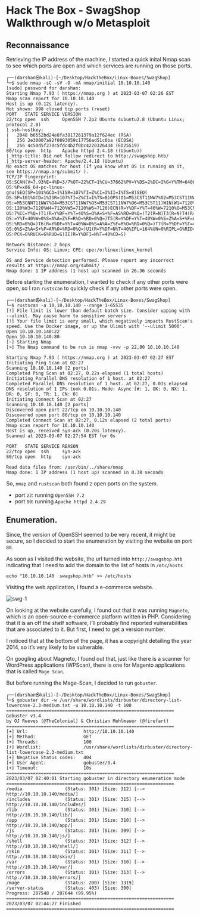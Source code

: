 # Hack The Box - SwagShop Walkthrough w/o Metasploit

## Reconnaissance
Retrieving the IP address of the machine, I started a quick inital Nmap scan to see which ports are open and which services are running on those ports.

```
┌──(darshan㉿kali)-[~/Desktop/HackTheBox/Linux-Boxes/SwagShop]
└─$ sudo nmap -sC -sV -O -oA nmap/initial 10.10.10.140
[sudo] password for darshan: 
Starting Nmap 7.93 ( https://nmap.org ) at 2023-03-07 02:26 EST
Nmap scan report for 10.10.10.140
Host is up (0.12s latency).
Not shown: 998 closed tcp ports (reset)
PORT   STATE SERVICE VERSION
22/tcp open  ssh     OpenSSH 7.2p2 Ubuntu 4ubuntu2.8 (Ubuntu Linux; protocol 2.0)
| ssh-hostkey: 
|   2048 b6552bd24e8fa3817261379a12f624ec (RSA)
|   256 2e30007a92f0893059c17756ad51c0ba (ECDSA)
|_  256 4c50d5f270c5fdc4b2f0bc4220326434 (ED25519)
80/tcp open  http    Apache httpd 2.4.18 ((Ubuntu))
|_http-title: Did not follow redirect to http://swagshop.htb/
|_http-server-header: Apache/2.4.18 (Ubuntu)
No exact OS matches for host (If you know what OS is running on it, see https://nmap.org/submit/ ).
TCP/IP fingerprint:
OS:SCAN(V=7.93%E=4%D=3/7%OT=22%CT=1%CU=37662%PV=Y%DS=2%DC=I%G=Y%TM=6406E727
OS:%P=x86_64-pc-linux-gnu)SEQ(SP=101%GCD=1%ISR=107%TI=Z%CI=I%II=I%TS=8)SEQ(
OS:SP=101%GCD=1%ISR=107%TI=Z%CI=I%TS=8)OPS(O1=M53CST11NW7%O2=M53CST11NW7%O3
OS:=M53CNNT11NW7%O4=M53CST11NW7%O5=M53CST11NW7%O6=M53CST11)WIN(W1=7120%W2=7
OS:120%W3=7120%W4=7120%W5=7120%W6=7120)ECN(R=Y%DF=Y%T=40%W=7210%O=M53CNNSNW
OS:7%CC=Y%Q=)T1(R=Y%DF=Y%T=40%S=O%A=S+%F=AS%RD=0%Q=)T2(R=N)T3(R=N)T4(R=Y%DF
OS:=Y%T=40%W=0%S=A%A=Z%F=R%O=%RD=0%Q=)T5(R=Y%DF=Y%T=40%W=0%S=Z%A=S+%F=AR%O=
OS:%RD=0%Q=)T6(R=Y%DF=Y%T=40%W=0%S=A%A=Z%F=R%O=%RD=0%Q=)T7(R=Y%DF=Y%T=40%W=
OS:0%S=Z%A=S+%F=AR%O=%RD=0%Q=)U1(R=Y%DF=N%T=40%IPL=164%UN=0%RIPL=G%RID=G%RI
OS:PCK=G%RUCK=G%RUD=G)IE(R=Y%DFI=N%T=40%CD=S)

Network Distance: 2 hops
Service Info: OS: Linux; CPE: cpe:/o:linux:linux_kernel

OS and Service detection performed. Please report any incorrect results at https://nmap.org/submit/ .
Nmap done: 1 IP address (1 host up) scanned in 26.36 seconds
```

Before starting the enumeration, I wanted to check if any other ports were open, so I ran `rustscan` to quickly check if any other ports were open.

```
┌──(darshan㉿kali)-[~/Desktop/HackTheBox/Linux-Boxes/SwagShop]
└─$ rustscan -a 10.10.10.140 --range 1-65535
[!] File limit is lower than default batch size. Consider upping with --ulimit. May cause harm to sensitive servers
[!] Your file limit is very small, which negatively impacts RustScan's speed. Use the Docker image, or up the Ulimit with '--ulimit 5000'. 
Open 10.10.10.140:22
Open 10.10.10.140:80
[~] Starting Nmap
[>] The Nmap command to be run is nmap -vvv -p 22,80 10.10.10.140

Starting Nmap 7.93 ( https://nmap.org ) at 2023-03-07 02:27 EST
Initiating Ping Scan at 02:27
Scanning 10.10.10.140 [2 ports]
Completed Ping Scan at 02:27, 0.22s elapsed (1 total hosts)
Initiating Parallel DNS resolution of 1 host. at 02:27
Completed Parallel DNS resolution of 1 host. at 02:27, 0.01s elapsed
DNS resolution of 1 IPs took 0.01s. Mode: Async [#: 1, OK: 0, NX: 1, DR: 0, SF: 0, TR: 1, CN: 0]
Initiating Connect Scan at 02:27
Scanning 10.10.10.140 [2 ports]
Discovered open port 22/tcp on 10.10.10.140
Discovered open port 80/tcp on 10.10.10.140
Completed Connect Scan at 02:27, 0.12s elapsed (2 total ports)
Nmap scan report for 10.10.10.140
Host is up, received syn-ack (0.20s latency).
Scanned at 2023-03-07 02:27:54 EST for 0s

PORT   STATE SERVICE REASON
22/tcp open  ssh     syn-ack
80/tcp open  http    syn-ack

Read data files from: /usr/bin/../share/nmap
Nmap done: 1 IP address (1 host up) scanned in 0.38 seconds
```

So, `nmap` and `rustscan` both found `2` open ports on the system.
- port `22`: running `OpenSSH 7.2`
- port `80`: running `Apache httpd 2.4.29`

## Enumeration.
Since, the version of OpenSSH seemed to be very recent, it might be secure, so I decided to start the enumeration by visiting the website on port `80`.

As soon as I visited the website, the url turned into `http://swagshop.htb` indicating that I need to add the domain to the list of hosts in `/etc/hosts`

```
echo "10.10.10.140  swagshop.htb" >> /etc/hosts
```

Visiting the web application, I found a e-commerce website.

![swg-1](https://user-images.githubusercontent.com/87711310/223354518-0bff0c51-d2d1-4370-9991-51f40d80f6b2.png)

On looking at the website carefully, I found out that it was running `Magneto`, which is an open-source e-commerce platform written in PHP. Considering that it is an off the shelf software, I’ll probably find reported vulnerabilities that are associated to it. But first, I need to get a version number. 

I noticed that at the bottom of the page, it has a copyright detailing the year 2014, so it’s very likely to be vulnerable.

On googling about Magneto, I found out that, just like there is a scanner for WordPress applications (WPScan), there is one for Magento applications that is called `Mage Scan`.

But before running the Mage-Scan, I decided to run `gobuster`.

```
┌──(darshan㉿kali)-[~/Desktop/HackTheBox/Linux-Boxes/SwagShop]
└─$ gobuster dir -w /usr/share/wordlists/dirbuster/directory-list-lowercase-2.3-medium.txt -u 10.10.10.140 -t 100
===============================================================
Gobuster v3.4
by OJ Reeves (@TheColonial) & Christian Mehlmauer (@firefart)
===============================================================
[+] Url:                     http://10.10.10.140
[+] Method:                  GET
[+] Threads:                 100
[+] Wordlist:                /usr/share/wordlists/dirbuster/directory-list-lowercase-2.3-medium.txt
[+] Negative Status codes:   404
[+] User Agent:              gobuster/3.4
[+] Timeout:                 10s
===============================================================
2023/03/07 02:40:01 Starting gobuster in directory enumeration mode
===============================================================
/media                (Status: 301) [Size: 312] [--> http://10.10.10.140/media/]
/includes             (Status: 301) [Size: 315] [--> http://10.10.10.140/includes/]
/lib                  (Status: 301) [Size: 310] [--> http://10.10.10.140/lib/]
/app                  (Status: 301) [Size: 310] [--> http://10.10.10.140/app/]
/js                   (Status: 301) [Size: 309] [--> http://10.10.10.140/js/]
/shell                (Status: 301) [Size: 312] [--> http://10.10.10.140/shell/]
/skin                 (Status: 301) [Size: 311] [--> http://10.10.10.140/skin/]
/var                  (Status: 301) [Size: 310] [--> http://10.10.10.140/var/]
/errors               (Status: 301) [Size: 313] [--> http://10.10.10.140/errors/]
/mage                 (Status: 200) [Size: 1319]
/server-status        (Status: 403) [Size: 300]
Progress: 207548 / 207644 (99.95%)
===============================================================
2023/03/07 02:44:27 Finished
===============================================================
```
